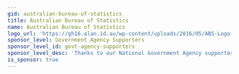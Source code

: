 ```yaml
---
gid: australian-bureau-of-statistics
title: Australian Bureau of Statistics
name: Australian Bureau of Statistics
logo_url: 'https://gh16.alan.id.au/wp-content/uploads/2016/05/ABS-Logo-Black1.jpg'
sponsor_level: Government Agency Supporters
sponsor_level_id: govt-agency-supporters
sponsor_level_desc: 'Thanks to our National Government Agency supporters:'
is_sponsor: true
---
```

